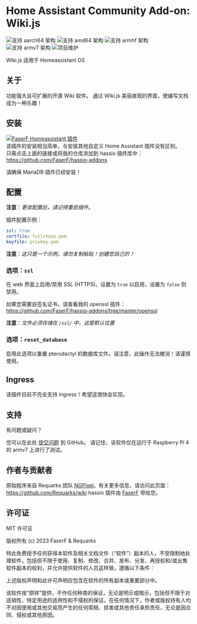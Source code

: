 # Home Assistant Community Add-on: Wiki.js
![支持 aarch64 架构][aarch64-shield] ![支持 amd64 架构][amd64-shield] ![支持 armhf 架构][armhf-shield] ![支持 armv7 架构][armv7-shield]
![项目维护][maintenance-shield]

Wiki.js 适用于 Homeassistant OS

## 关于

功能强大且可扩展的开源 Wiki 软件。
通过 Wiki.js 美丽直观的界面，使编写文档成为一种乐趣！

## 安装

[![FaserF Homeassistant 插件](https://my.home-assistant.io/badges/supervisor_add_addon_repository.svg)](https://my.home-assistant.io/redirect/supervisor_add_addon_repository/?repository_url=https%3A%2F%2Fgithub.com%2FFaserF%2Fhassio-addons)
<br />
该插件的安装相当简单，与安装其他自定义 Home Assistant 插件没有区别。<br />
只需点击上面的链接或将我的仓库添加到 hassio 插件库中：<https://github.com/FaserF/hassio-addons>

请确保 MariaDB 插件已经安装！

## 配置

**注意**：_更改配置后，请记得重启插件。_

插件配置示例：

```yaml
ssl: true
certfile: fullchain.pem
keyfile: privkey.pem
```

**注意**：_这只是一个示例，请勿复制粘贴！创建您自己的！_

### 选项：`ssl`

在 web 界面上启用/禁用 SSL (HTTPS)。设置为 `true` 以启用，设置为 `false` 则禁用。

如果您需要自签名证书，请查看我的 openssl 插件：<https://github.com/FaserF/hassio-addons/tree/master/openssl>

**注意**：_文件必须存储在 `/ssl/` 中，这是默认位置_

### 选项：`reset_database`

启用此选项以重置 pterodactyl 的数据库文件。请注意，此操作无法撤消！请谨慎使用。

## Ingress

该插件目前不完全支持 ingress！希望这很快会实现。

## 支持

有问题或疑问？

您可以在此处 [提交问题][issue] 到 GitHub。
请记住，该软件仅在运行于 Raspberry Pi 4 的 armv7 上进行了测试。

## 作者与贡献者

原始程序来自 Requarks 团队 [NGPixel][NGPixel]。有关更多信息，请访问此页面：<https://github.com/Requarks/wiki>
hassio 插件由 [FaserF] 带给您。

## 许可证

MIT 许可证

版权所有 (c) 2023 FaserF & Requarks

特此免费授予任何获得本软件及相关文档文件（“软件”）副本的人，不受限制地处理软件，包括但不限于使用、复制、修改、合并、发布、分发、再授权和/或出售软件副本的权利，并允许提供软件的人员这样做，遵循以下条件：

上述版权声明和此许可声明应包含在软件的所有副本或重要部分中。

该软件按“原样”提供，不作任何种类的保证，无论是明示或暗示，包括但不限于对适销性、特定用途的适用性和不侵权的保证。在任何情况下，作者或版权持有人均不对因使用或其他交易而产生的任何索赔、损害或其他责任承担责任，无论是因合同、侵权或其他原因。

[maintenance-shield]: https://img.shields.io/maintenance/yes/2024.svg
[aarch64-shield]: https://img.shields.io/badge/aarch64-yes-green.svg
[amd64-shield]: https://img.shields.io/badge/amd64-yes-green.svg
[armhf-shield]: https://img.shields.io/badge/armhf-yes-green.svg
[armv7-shield]: https://img.shields.io/badge/armv7-yes-green.svg
[FaserF]: https://github.com/FaserF/
[issue]: https://github.com/FaserF/hassio-addons/issues
[NGPixel]: https://github.com/NGPixel